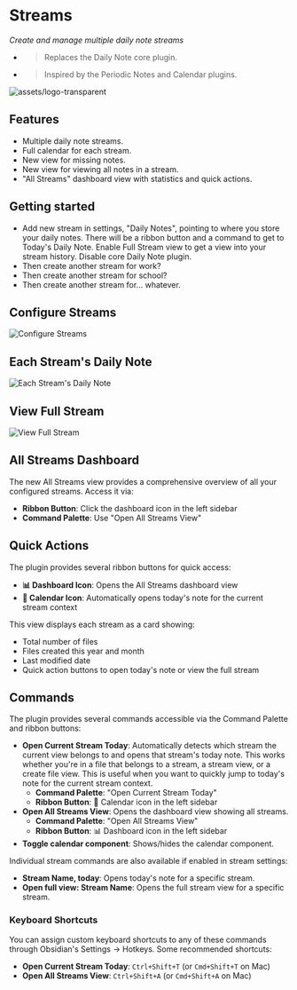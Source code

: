 # Streams

*Create and manage multiple daily note streams*

- > Replaces the Daily Note core plugin.
- > Inspired by the Periodic Notes and Calendar plugins.

![assets/logo-transparent](assets/logo-transparent.png)

## Features
- Multiple daily note streams.
- Full calendar for each stream.
- New view for missing notes.
- New view for viewing all notes in a stream.
- "All Streams" dashboard view with statistics and quick actions.

## Getting started
- Add new stream in settings, "Daily Notes", pointing to where you store your daily notes. There will be a ribbon button and a command to get to Today's Daily Note. Enable Full Stream view to get a view into your stream history. Disable core Daily Note plugin.
- Then create another stream for work?
- Then create another stream for school?
- Then create another stream for... whatever.

## Configure Streams
![Configure Streams](assets/demo-configure-streams.jpg)

## Each Stream's Daily Note
![Each Stream's Daily Note](assets/demo-today.gif)

## View Full Stream
![View Full Stream](assets/demo-full-stream.gif)

## All Streams Dashboard
The new All Streams view provides a comprehensive overview of all your configured streams. Access it via:
- **Ribbon Button**: Click the dashboard icon in the left sidebar
- **Command Palette**: Use "Open All Streams View"

## Quick Actions
The plugin provides several ribbon buttons for quick access:
- **📊 Dashboard Icon**: Opens the All Streams dashboard view
- **📅 Calendar Icon**: Automatically opens today's note for the current stream context

This view displays each stream as a card showing:
- Total number of files
- Files created this year and month
- Last modified date
- Quick action buttons to open today's note or view the full stream

## Commands
The plugin provides several commands accessible via the Command Palette and ribbon buttons:

- **Open Current Stream Today**: Automatically detects which stream the current view belongs to and opens that stream's today note. This works whether you're in a file that belongs to a stream, a stream view, or a create file view. This is useful when you want to quickly jump to today's note for the current stream context.
  - **Command Palette**: "Open Current Stream Today"
  - **Ribbon Button**: 📅 Calendar icon in the left sidebar
- **Open All Streams View**: Opens the dashboard view showing all streams.
  - **Command Palette**: "Open All Streams View"
  - **Ribbon Button**: 📊 Dashboard icon in the left sidebar
- **Toggle calendar component**: Shows/hides the calendar component.

Individual stream commands are also available if enabled in stream settings:
- **Stream Name, today**: Opens today's note for a specific stream.
- **Open full view: Stream Name**: Opens the full stream view for a specific stream.

### Keyboard Shortcuts
You can assign custom keyboard shortcuts to any of these commands through Obsidian's Settings → Hotkeys. Some recommended shortcuts:
- **Open Current Stream Today**: `Ctrl+Shift+T` (or `Cmd+Shift+T` on Mac)
- **Open All Streams View**: `Ctrl+Shift+A` (or `Cmd+Shift+A` on Mac)